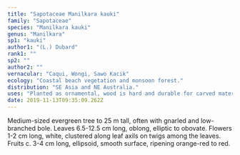 ```yaml
---
title: "Sapotaceae Manilkara kauki"
family: "Sapotaceae"
species: "Manilkara kauki"
genus: "Manilkara"
sp1: "kauki"
author1: "(L.) Dubard"
rank1: ""
sp2: ""
author2: ""
vernacular: "Caqui, Wongi, Sawo Kacik"
ecology: "Coastal beach vegetation and monsoon forest."
distribution: "SE Asia and NE Australia."
uses: "Planted as ornamental, wood is hard and durable for carved material. Fruits are edible."
date: 2019-11-13T09:35:09.262Z
---
```

Medium-sized evergreen tree to 25 m tall, often with gnarled and low-branched bole. Leaves 6.5-12.5 cm long, oblong, elliptic to obovate. Flowers 1-2 cm long, white, clustered along leaf axils on twigs among the leaves. Fruits c. 3-4 cm long, ellipsoid, smooth surface, ripening orange-red to red.
